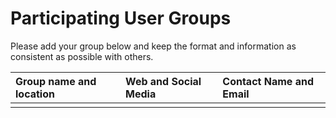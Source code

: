 # Participating User Groups

Please add your group below and keep the format and information as consistent as possible with others.

| Group name and location | Web and Social Media | Contact Name and Email |
| :------ | :------ | :------ |
|         |         |         |